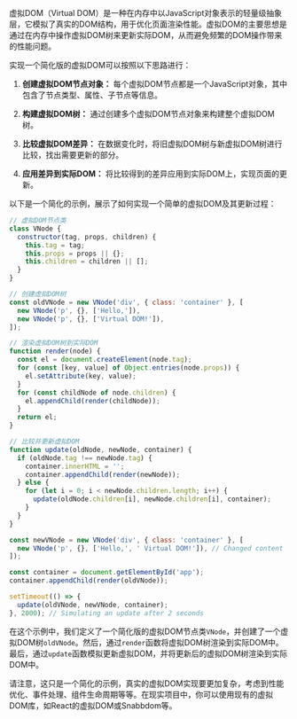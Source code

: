 虚拟DOM（Virtual DOM）是一种在内存中以JavaScript对象表示的轻量级抽象层，它模拟了真实的DOM结构，用于优化页面渲染性能。虚拟DOM的主要思想是通过在内存中操作虚拟DOM树来更新实际DOM，从而避免频繁的DOM操作带来的性能问题。

实现一个简化版的虚拟DOM可以按照以下思路进行：

1. **创建虚拟DOM节点对象：** 每个虚拟DOM节点都是一个JavaScript对象，其中包含了节点类型、属性、子节点等信息。

2. **构建虚拟DOM树：** 通过创建多个虚拟DOM节点对象来构建整个虚拟DOM树。

3. **比较虚拟DOM差异：** 在数据变化时，将旧虚拟DOM树与新虚拟DOM树进行比较，找出需要更新的部分。

4. **应用差异到实际DOM：** 将比较得到的差异应用到实际DOM上，实现页面的更新。

以下是一个简化的示例，展示了如何实现一个简单的虚拟DOM及其更新过程：

```javascript
// 虚拟DOM节点类
class VNode {
  constructor(tag, props, children) {
    this.tag = tag;
    this.props = props || {};
    this.children = children || [];
  }
}

// 创建虚拟DOM树
const oldVNode = new VNode('div', { class: 'container' }, [
  new VNode('p', {}, ['Hello,']),
  new VNode('p', {}, ['Virtual DOM!']),
]);

// 渲染虚拟DOM树到实际DOM
function render(node) {
  const el = document.createElement(node.tag);
  for (const [key, value] of Object.entries(node.props)) {
    el.setAttribute(key, value);
  }
  for (const childNode of node.children) {
    el.appendChild(render(childNode));
  }
  return el;
}

// 比较并更新虚拟DOM
function update(oldNode, newNode, container) {
  if (oldNode.tag !== newNode.tag) {
    container.innerHTML = '';
    container.appendChild(render(newNode));
  } else {
    for (let i = 0; i < newNode.children.length; i++) {
      update(oldNode.children[i], newNode.children[i], container);
    }
  }
}

const newVNode = new VNode('div', { class: 'container' }, [
  new VNode('p', {}, ['Hello,', ' Virtual DOM!']), // Changed content
]);

const container = document.getElementById('app');
container.appendChild(render(oldVNode));

setTimeout(() => {
  update(oldVNode, newVNode, container);
}, 2000); // Simulating an update after 2 seconds
```

在这个示例中，我们定义了一个简化版的虚拟DOM节点类`VNode`，并创建了一个虚拟DOM树`oldVNode`。然后，通过`render`函数将虚拟DOM树渲染到实际DOM中。最后，通过`update`函数模拟更新虚拟DOM，并将更新后的虚拟DOM树渲染到实际DOM中。

请注意，这只是一个简化的示例，真实的虚拟DOM实现要更加复杂，考虑到性能优化、事件处理、组件生命周期等等。在现实项目中，你可以使用现有的虚拟DOM库，如React的虚拟DOM或Snabbdom等。